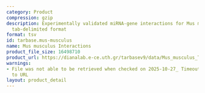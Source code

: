 ```yaml
---
category: Product
compression: gzip
description: Experimentally validated miRNA-gene interactions for Mus musculus in
  tab-delimited format
format: tsv
id: tarbase.mus-musculus
name: Mus musculus Interactions
product_file_size: 16498710
product_url: https://dianalab.e-ce.uth.gr/tarbasev9/data/Mus_musculus_TarBase-v9.tsv.gz
warnings:
- File was not able to be retrieved when checked on 2025-10-27_ Timeout connecting
  to URL
layout: product_detail
---
```

